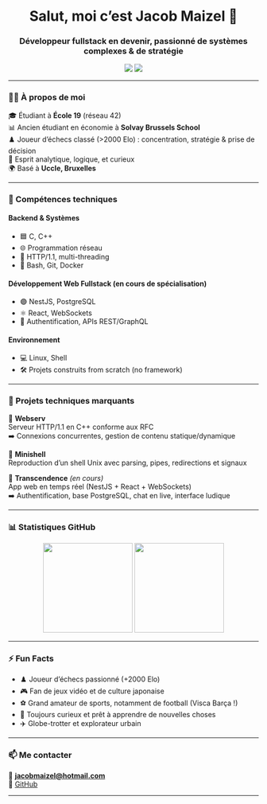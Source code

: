 <h1 align="center">Salut, moi c’est Jacob Maizel 👋</h1>
<h3 align="center">Développeur fullstack en devenir, passionné de systèmes complexes & de stratégie</h3>

<p align="center">
  <a href="mailto:jacobmaizel@hotmail.com"><img src="https://img.shields.io/badge/Email-jacobmaizel@hotmail.com-blue?style=flat-square&logo=gmail"></a>
  <a href="https://github.com/jmaizel"><img src="https://img.shields.io/badge/GitHub-jmaizel-181717?style=flat-square&logo=github"></a>
</p>

---

### 👨‍💻 À propos de moi

🎓 Étudiant à **École 19** (réseau 42)  
📊 Ancien étudiant en économie à **Solvay Brussels School**  
♟️ Joueur d’échecs classé (>2000 Elo) : concentration, stratégie & prise de décision  
🧠 Esprit analytique, logique, et curieux  
🌍 Basé à **Uccle, Bruxelles**

---

### 🔧 Compétences techniques

#### Backend & Systèmes
- 🟦 C, C++
- 🌐 Programmation réseau
- 🧱 HTTP/1.1, multi-threading
- 🐧 Bash, Git, Docker

#### Développement Web Fullstack (en cours de spécialisation)
- 🟣 NestJS, PostgreSQL
- ⚛️ React, WebSockets
- 🔐 Authentification, APIs REST/GraphQL

#### Environnement
- 💻 Linux, Shell
- 🛠️ Projets construits from scratch (no framework)

---

### 🚀 Projets techniques marquants

📌 **Webserv**  
Serveur HTTP/1.1 en C++ conforme aux RFC  
➡️ Connexions concurrentes, gestion de contenu statique/dynamique

📌 **Minishell**  
Reproduction d’un shell Unix avec parsing, pipes, redirections et signaux

📌 **Transcendence** *(en cours)*  
App web en temps réel (NestJS + React + WebSockets)  
➡️ Authentification, base PostgreSQL, chat en live, interface ludique

---

### 📊 Statistiques GitHub

<p align="center">
  <img src="https://github-readme-stats.vercel.app/api?username=jmaizel&show_icons=true&theme=radical" height="180px"/>
  <img src="https://github-readme-stats.vercel.app/api/top-langs/?username=jmaizel&layout=compact&theme=radical" height="180px"/>
</p>

---

### ⚡ Fun Facts

- ♟️ Joueur d’échecs passionné (+2000 Elo)
- 🎮 Fan de jeux vidéo et de culture japonaise
- ⚽ Grand amateur de sports, notamment de football (Visca Barça !)
- 🧠 Toujours curieux et prêt à apprendre de nouvelles choses
- ✈️ Globe-trotter et explorateur urbain

---

### 📫 Me contacter
 
📧 **jacobmaizel@hotmail.com**  
🔗 [GitHub](https://github.com/jmaizel)

---

